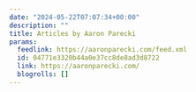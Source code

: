```yaml
---
date: "2024-05-22T07:07:34+00:00"
description: ""
title: Articles by Aaron Parecki
params:
  feedlink: https://aaronparecki.com/feed.xml
  id: 04771e3320b44a0e37cc8de8ad3d8722
  link: https://aaronparecki.com/
  blogrolls: []
---
```

